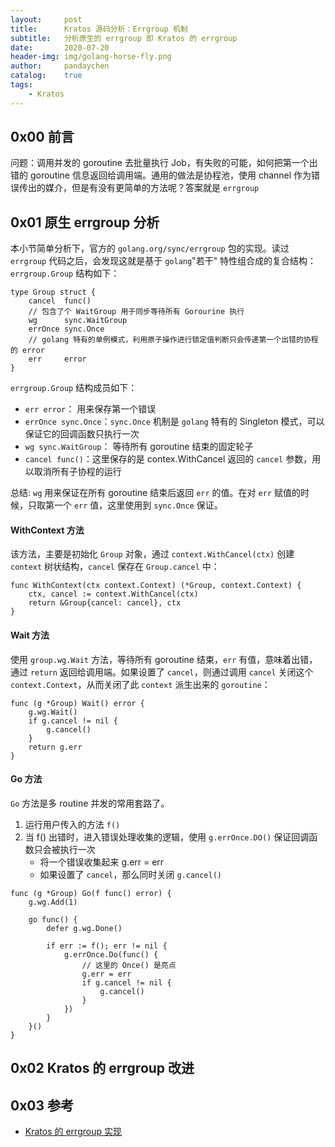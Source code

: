 ```yaml
---
layout:     post
title:      Kratos 源码分析：Errgroup 机制
subtitle:   分析原生的 errgroup 即 Kratos 的 errgroup
date:       2020-07-20
header-img: img/golang-horse-fly.png
author:     pandaychen
catalog:    true
tags:
    - Kratos
---
```



##  0x00    前言
问题：调用并发的 goroutine 去批量执行 Job，有失败的可能，如何把第一个出错的 goroutine 信息返回给调用端。通用的做法是协程池，使用 channel 作为错误传出的媒介，但是有没有更简单的方法呢？答案就是 `errgroup`

##  0x01	原生 errgroup 分析
本小节简单分析下，官方的 `golang.org/sync/errgroup` 包的实现。读过 `errgroup` 代码之后，会发现这就是基于 `golang`"若干" 特性组合成的复合结构：
`errgroup.Group` 结构如下：

```golang
type Group struct {
    cancel  func()
    // 包含了个 WaitGroup 用于同步等待所有 Gorourine 执行
    wg      sync.WaitGroup
    errOnce sync.Once
    // golang 特有的单例模式，利用原子操作进行锁定值判断只会传递第一个出错的协程的 error
    err     error
}
```

`errgroup.Group` 结构成员如下：
-   `err error`： 用来保存第一个错误
-   `errOnce sync.Once`：`sync.Once` 机制是 `golang` 特有的 Singleton 模式，可以保证它的回调函数只执行一次
-   `wg sync.WaitGroup`： 等待所有 goroutine 结束的固定轮子
-   `cancel func()`：这里保存的是 contex.WithCancel 返回的 `cancel` 参数，用以取消所有子协程的运行

总结: `wg` 用来保证在所有 goroutine 结束后返回 `err` 的值。在对 `err` 赋值的时候，只取第一个 `err` 值，这里使用到 `sync.Once` 保证。


####	WithContext 方法
该方法，主要是初始化 `Group` 对象，通过 `context.WithCancel(ctx)` 创建 `context` 树状结构，`cancel` 保存在 `Group.cancel` 中：

```golang
func WithContext(ctx context.Context) (*Group, context.Context) {
    ctx, cancel := context.WithCancel(ctx)
    return &Group{cancel: cancel}, ctx
}
```

####	Wait 方法

使用 `group.wg.Wait` 方法，等待所有 goroutine 结束，`err` 有值，意味着出错，通过 `return` 返回给调用端。如果设置了 `cancel`，则通过调用 `cancel` 关闭这个 `context.Context`，从而关闭了此 `context` 派生出来的 `goroutine`：

```golang
func (g *Group) Wait() error {
    g.wg.Wait()
    if g.cancel != nil {
        g.cancel()
    }
    return g.err
}
```

####	Go 方法
`Go` 方法是多 routine 并发的常用套路了。
1.	运行用户传入的方法 `f()`
2.	当 f() 出错时，进入错误处理收集的逻辑，使用 `g.errOnce.DO()` 保证回调函数只会被执行一次
	-	将一个错误收集起来 g.err = err
	-	如果设置了 `cancel`，那么同时关闭 `g.cancel()`

```golang
func (g *Group) Go(f func() error) {
    g.wg.Add(1)

    go func() {
        defer g.wg.Done()

        if err := f(); err != nil {
            g.errOnce.Do(func() {
				// 这里的 Once() 是亮点
                g.err = err
                if g.cancel != nil {
                    g.cancel()
                }
            })
        }
    }()
}
```

##	0x02	Kratos 的 errgroup 改进


##  0x03	参考
-   [Kratos 的 errgroup 实现](https://github.com/go-kratos/kratos/blob/master/pkg/sync/errgroup/errgroup.go)